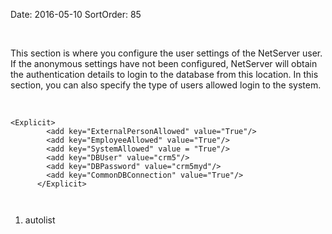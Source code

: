 Date: 2016-05-10
SortOrder: 85

 

This section is where you configure the user settings of the NetServer user. If the anonymous settings have not been configured, NetServer will obtain the authentication details to login to the database from this location. In this section, you can also specify the type of users allowed login to the system.

 

```
<Explicit>
        <add key="ExternalPersonAllowed" value="True"/>
        <add key="EmployeeAllowed" value="True"/>
        <add key="SystemAllowed" value = "True"/>
        <add key="DBUser" value="crm5"/>
        <add key="DBPassword" value="crm5myd"/>
        <add key="CommonDBConnection" value="True"/>
      </Explicit>

 
```

1. autolist

